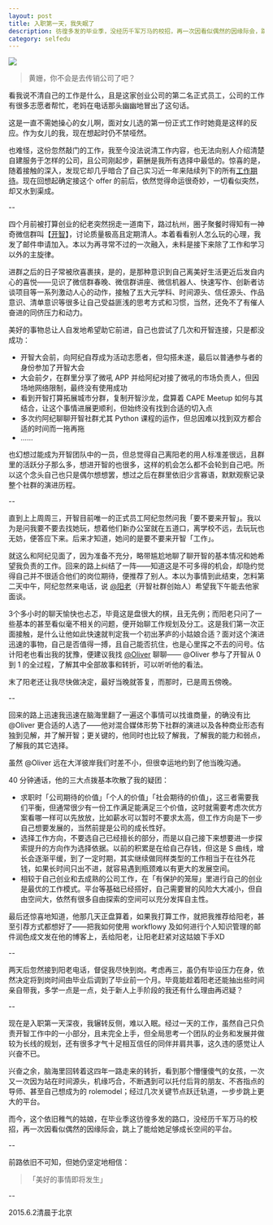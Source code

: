 ```yaml
---
layout: post
title: 入职第一天，我失眠了
description: 彷徨多发的毕业季，没经历千军万马的校招，再一次因看似偶然的因缘际会，跳上了能给自己足够成长空间的平台，不禁感慨万千，辗转反侧。
category: selfedu
---
```


![ ](http://openmindclub.qiniudn.com/ishanshan/blog/SE150602.JPG)

>黄姗，你不会是去传销公司了吧？

看我说不清自己的工作是什么，且是这家创业公司的第二名正式员工，公司的工作有很多志愿者帮忙，老妈在电话那头幽幽地冒出了这句话。

这是一直不需她操心的女儿啊，面对女儿选的第一份正式工作时她竟是这样的反应。作为女儿的我，现在想起时仍不禁哑然。

也难怪，这份忽然敲门的工作，我至今没法说清工作内容，也无法向别人介绍清楚自建服务于怎样的公司，且公司刚起步，薪酬是我所有选择中最低的。惊喜的是，随着接触的深入，发现它却几乎暗合了自己实习近一年来陆续列下的所有[工作期待](https://workflowy.com/s/prp3SaINGB)。现在回想起确定接这个 offer 的前后，依然觉得命运很奇妙，一切看似突然，却又水到渠成。


--

四个月前被打算创业的纪老突然拐走一道南下，路过杭州，圈子聚餐时得知有一神奇微信群叫【[开智](http://weibo.com/openmindclub)】，讨论质量极高且定期清人。本着看看别人怎么玩的心理，我发了邮件申请加入。本以为再寻常不过的一次融入，未料是接下来除了工作和学习以外的主旋律。

进群之后的日子常被欣喜裹挟，是的，是那种意识到自己离美好生活更近后发自内心的喜悦——见识了微信群春晚、微信群讲座、微信机器人、快速写作、创新者访谈项目等一系列激动人心的动作，接触了五大元学科、时间源头、信任源头、作品意识、清单意识等很多让自己受益匪浅的思考方式和习惯，当然，还免不了有催人奋进的同侪压力和动力。

美好的事物总让人自发地希望助它前进，自己也尝试了几次和开智连接，只是都没成功：

- 开智大会前，向阿纪自荐成为活动志愿者，但勾搭未遂，最后以普通参与者的身份参加了开智大会
- 大会前夕，在群里分享了微吼 APP 并给阿纪对接了微吼的市场负责人，但因场地网络限制，最终没有使用成功
- 看到开智打算拓展城市分群，复制开智沙龙，盘算着 CAPE Meetup 如何与其结合，让这个事情进展更顺利，但始终没有找到合适的切入点
- 多次约阿纪聊聊开智社群尤其 Python 课程的运作，但总因难以找到双方都合适的时间而一拖再拖
- ……

也幻想过能成为开智团队中的一员，但总觉得自己离阳老的用人标准差很远，且群里的活跃分子那么多，想进开智的也很多，这样的机会怎么都不会轮到自己吧。所以这个念头自己也只是偶尔想想罢，想过之后在群里依旧少言寡语，默默观察记录整个社群的演进历程。

--

直到上上周周三，开智目前唯一的正式员工阿纪忽然问我「要不要来开智」。我以为是问我要不要去找她玩，想着他们新办公室就在五道口，离学校不远，去玩玩也无妨，便答应下来。后来才知道，她问的是要不要来开智「工作」。

就这么和阿纪见面了，因为准备不充分，略带尴尬地聊了聊开智的基本情况和她希望我负责的工作。回来的路上纠结了一阵——知道这是不可多得的机会，却隐约觉得自己并不很适合他们的岗位期待，便推荐了别人。本以为事情到此结束，怎料第二天中午，阿纪忽然来电话，说 [@阳老](http://www.yangzhiping.com/)（开智社群创始人）希望我下午能去他家面谈。

3个多小时的聊天愉快也忐忑，毕竟这是盘很大的棋，且无先例；而阳老只问了一些基本的甚至看似毫不相关的问题，便开始聊工作规划及分工。这是我们第一次正面接触，是什么让他如此快速就判定我一个初出茅庐的小姑娘合适？面对这个演进迅速的事物，自己是否值得一搏，且自己能否抗住，也是心里挥之不去的问号。估计阳老也看出我的犹豫，便建议我找 [@Oliver](http://swordi.com/) 聊聊—— @Oliver 参与了开智从 0 到 1 的全过程，了解其中全部故事和转折，可以听听他的看法。

末了阳老还让我尽快做决定，最好当晚就答复，而那时，已是周五傍晚。

--

回来的路上迅速我迅速在脑海里翻了一遍这个事情可以找谁商量，的确没有比 @Oliver 更合适的人选了——他对混合媒体形势下社群的演进以及各种商业形态有独到见解，并了解开智；更关键的，他同时也比较了解我，了解我的能力和弱点，了解我的其它选择。

虽然 @Oliver 远在大洋彼岸我们时差不小，但很幸运地约到了他当晚沟通。

40 分钟通话，他的三大点拨基本吹散了我的疑团：

- 求职时「公司期待的价值」「个人的价值」「社会期待的价值」，这三者需要我们平衡，但通常很少有一份工作满足能满足三个价值，这时就需要考虑次优方案看哪一样可以先放放，比如薪水可以暂时不要求太高，但工作方向是下一步自己想要发展的，当然前提是公司的成长性好。
- 选择工作方向，不要选自己已经擅长的部分，而是以自己接下来想要进一步探索提升的方向作为选择依据。以前的积累是在给自己存钱，但这是 S 曲线，增长会逐渐平缓，到了一定时期，其实继续做同样类型的工作相当于在往外花钱，如果长时间只出不进，就容易遇到瓶颈难以有更大的发展空间。
- 相较于自己创业和去成熟的公司工作，在「有保护的笼屉」里进行自己的创业是最优的工作模式。平台等基础已经搭好，自己需要冒的风险大大减小，但自由空间大，依然有很多自由探索的空间可以充分发挥自主性。

最后还惊喜地知道，他那几天正盘算着，如果我打算工作，就把我推荐给阳老，甚至引荐方式都想好了——把我如何使用 workflowy 及如何进行个人知识管理的邮件润色成文发在他的博客上，丢给阳老，让阳老赶紧对这姑娘下手XD

--

两天后忽然接到阳老电话，督促我尽快到岗。考虑再三，虽仍有毕设压力在身，依然决定将到岗时间由毕业后调到了毕业前一个月。毕竟能趁着阳老还能抽出些时间亲自带我，多学一点是一点，处于新人上手阶段的我还有什么理由再迟疑？

--

现在是入职第一天深夜，我辗转反侧，难以入眠。经过一天的工作，虽然自己只负责开智工作中的一小部分，且未完全上手，但全局思考一个团队的业务和发展并做较为长线的规划，还有很多才气十足相互信任的同伴并肩共事，这久违的感觉让人兴奋不已。

兴奋之余，脑海里回转着这四年一路走来的转折，看到那个懵懂傻气的女孩，一次又一次因为站在时间源头，机缘巧合，不断遇到可以托付后背的朋友、不吝指点的导师、甚至自己想成为的 rolemodel；经过几次关键节点跃迁轨道，一步步跳上更大的平台。

而今，这个依旧稚气的姑娘，在毕业季这彷徨多发的路口，没经历千军万马的校招，再一次因看似偶然的因缘际会，跳上了能给她足够成长空间的平台。

--

前路依旧不可知，但她仍坚定地相信：

>「美好的事情即将发生」


--

2015.6.2清晨于北京

